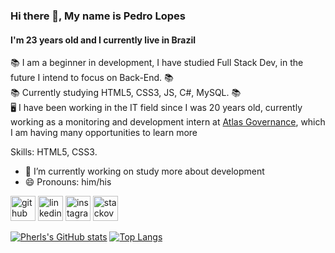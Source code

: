 ### Hi there 👋, My name is Pedro Lopes
#### I'm 23 years old and I currently live in Brazil


📚 I am a beginner in development, I have studied Full Stack Dev, in the future I intend to focus on Back-End. 📚</br>
📚 Currently studying HTML5, CSS3, JS, C#, MySQL. 📚</br>
🖥️ I have been working in the IT field since I was 20 years old, currently working as a monitoring and development intern at [Atlas Governance](https://www.linkedin.com/company/atlas-governance), which I am having many opportunities to learn more </br>

Skills: HTML5, CSS3.

- 🔭 I’m currently working on study more about development 
- 😄 Pronouns: him/his 


[<img src='https://cdn.jsdelivr.net/npm/simple-icons@3.0.1/icons/github.svg' alt='github' height='40'>](https://github.com/Pherls)  [<img src='https://cdn.jsdelivr.net/npm/simple-icons@3.0.1/icons/linkedin.svg' alt='linkedin' height='40'>](https://www.linkedin.com/in/https://www.linkedin.com/in/pherls//)  [<img src='https://cdn.jsdelivr.net/npm/simple-icons@3.0.1/icons/instagram.svg' alt='instagram' height='40'>](https://www.instagram.com/https://www.instagram.com/pdrkz_//)  [<img src='https://cdn.jsdelivr.net/npm/simple-icons@3.0.1/icons/stackoverflow.svg' alt='stackoverflow' height='40'>](https://stackoverflow.com/users/https://stackoverflow.com/users/9809002/pherls)  


[![Pherls's GitHub stats](https://github-readme-stats.vercel.app/api?username=Pherls&count_private=true&theme=solarized-light)](https://github.com/Pherls/github-readme-stats)
[![Top Langs](https://github-readme-stats.vercel.app/api/top-langs/?username=Pherls&langs_count=5&theme=solarized-light)](https://github.com/Pherls/github-readme-stats)

